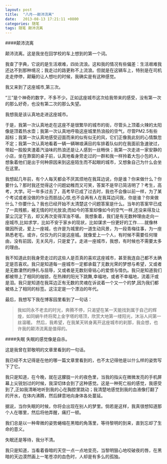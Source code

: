 ```yaml
---
layout: post
title:  "八月——颠沛流离"
date:   2013-08-13 17:21:11 +0800
categories: 随笔
tags: 随笔 颠沛流离
---
```


####颠沛流离

颠沛流离。这是我坐在回学校的车上想到的第一个词。

我查了字典，它说的是生活艰难，四处流浪。这和我的情况有些偏差：生活艰难我还达不到那种境况；我走过的路更称不上流浪。但就是在这辆车上，特别是在司机走走停停，颠簸的让人想吐的时候，我确实是有这种感觉。

我又来到了这座城市,第三次。

“三”是个神奇的数字，不多不少。正如这座城市这次给我带来的感受，没有第一次的那么好奇，也没有第二次的那么失望。

我想我是该认真地走进这座城市。

于是，我第一次认真地走在这座不是很繁华的城市的街，尽管头上顶着火辣的太阳像是顶着热水壶；我第一次认真地呼吸这座城里热浪般的空气，尽管PM2.5有些超标；我第一次认真地感受迎面而来的似有似无的风，它们正像我此刻的心情飘忽不定；我第一次认真地看着一辆一辆琳琅满目的车排着队似的在我面前急速驶过，带起一股股夹渣着汽油味的热浪还是让人感到一丝畅快；我第一次走进一家安静的小店，坐在靠窗的桌子前，认真地看身旁走过的一群和我一样拎着大包小包的人，想象着他们是出于何种原因来到这座陌生而不起眼的城市，又想象自己为什么会坐在这里。

我想起几年前，有个人每天都会不厌其烦地在我耳边说，你是谁？你来做什么？你要什么？那时我还觉得这个问题幼稚而又可笑，答案不是早已简洁明了？考生，高考，大学。可一年多过去了，高考早已成了过去时，我也不会像以前一样，为了某个考试或者没做的作业而胆战心惊,也不会再有人在我耳边问我，你是谁？你来做什么？你要什么？我也已经开始不太清楚这个问题答案是什么。当年的答案早已成了一具残骸，被无情的时光放浪;而如今的答案却像如今的空气一样,还没来得及让蒙尘沉淀下去，却又再次变得浑浊不堪。
我想象着，我们是有无数种理由走向一座城市,比如求学，比如不安于家乡的现状，比如谋求一份更好的工作……就像林徽因所说，爱上一座城，也许是为城里的一道生动风景，为一段青梅往事，为一座熟悉老宅。或许，仅仅为的只是这座城。就像爱上一个人，有时候不需要任何理由，没有前因，无关风月，只是爱了。走进一座城市，我想，有时候也不需要太多的理由。

我不知道此刻我身旁走过的这些人是否真的喜欢这座城市，甚至我连自己都不太确定是否喜欢。我只是知道每一座城市一定都承载了无数光荣的梦想与希望，又或者是无数凄然的挣扎与屈辱，又或者是无数刻骨铭心的爱恨与情仇。我只是知道我们都被带上了相同的枷锁，在热辣的阳光下跳舞,幸福地，或者不幸福地，流着汗或是泪。我只是知道在我耳边正有无数的灵魂在诉说着一个又一个的梦,因为我们都被烙上了相同的标签。这注定是一个漂泊的年代。

最后，我想写下我在博客园里看到了一句话：
> 我如同永不老去的时光，奔腾不停，只渴望在某一天能找到属于自己的辉煌，如同蜗牛终将爬上金字塔的塔顶，欣赏大地第一缕阳光，沐浴人间第一丝温暖。
然后，我希望，在我某天转身离开这座城市的刹那，我会想，也许我的颠沛流离是值得的。

####失眠
失眠的感觉像是自杀。

这是我曾在郭敬明的文章里看到的一句话。

我已经不太记得是在他的哪一篇文章里看到的，也不太记得他是以什么样的姿势写下了它。

我只是知道，在今晚，就在这朦胧一片的夜色里，当我的指尖在微微发亮的手机屏幕上尖锐划过的时候，我深切体会到了这种感觉。这是一种死亡般的感觉，我感受到了,正如我清晰地听到我的心在胸腔里跳动；我清楚地感觉到我的血液像打翻了的开水，在体内沸腾，然后肆意地向身体各处蔓延。

据说，当你失眠的时候，你将会出现在别人的梦里。倘若是这样，我真很想知道那个人在哪里，然后将他弄醒，痛打一顿。

我们总是以一种卑微的姿势蜷缩在黑暗的角落里，等待黎明的到来，直到忘却了生命的意义。

失眠还是等待，我分不清。

我只是知道，当看着昏暗的天空一点一点地变亮，当黎明狠心地咬破夜的唇，在黑暗的天边漠然画上一笔苍凉的血色时，人却是有多么的孤独。